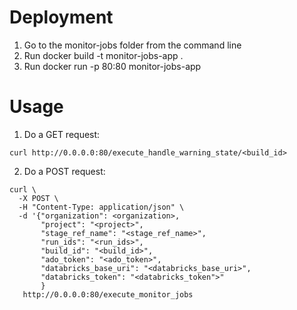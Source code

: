 # Deployment

1. Go to the monitor-jobs folder from the command line
2. Run docker build -t monitor-jobs-app .
3. Run docker run -p 80:80 monitor-jobs-app

# Usage

1. Do a GET request: 

```
curl http://0.0.0.0:80/execute_handle_warning_state/<build_id>
```

2. Do a POST request:
```
curl \
  -X POST \
  -H "Content-Type: application/json" \
  -d '{"organization": <organization>,
       "project": "<project>",
       "stage_ref_name": "<stage_ref_name>",
       "run_ids": "<run_ids>",
       "build_id": "<build_id>",
       "ado_token": "<ado_token>",
       "databricks_base_uri": "<databricks_base_uri>",
       "databricks_token": "<databricks_token">"
       }
   http://0.0.0.0:80/execute_monitor_jobs          
```